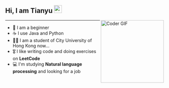 <!--
### Hi there 👋
**qitianyuu/qitianyuu** is a ✨ _special_ ✨ repository because its `README.md` (this file) appears on your GitHub profile.

Here are some ideas to get you started:

- 🔭 I’m currently working on ...
- 🌱 I’m currently learning ...
- 👯 I’m looking to collaborate on ...
- 🤔 I’m looking for help with ...
- 💬 Ask me about ...
- 📫 How to reach me: ...
- 😄 Pronouns: ...
- ⚡ Fun fact: ...
- 🤝🏻 I'm open for collaborations in **Data Science** and **Natural language processing** domains.
- 🎯 Goal (2021): **Participate** in **Data Science and Machine Learning** Competitions and to create **NLP Model "Early detection of Mental illness"**.
<img align="center" alt="qitianyuu's Github Stats" src="https://github-readme-stats.vercel.app/api/top-langs/?username=qitianyuu&&layout=compact&&theme=tokyonight" />

-->
## Hi, I am Tianyu <img src="https://media.giphy.com/media/hvRJCLFzcasrR4ia7z/giphy.gif" width="25px"> 
<img align="right" src="https://i.imgur.com/mVIr207.gif" alt="Coder GIF" height="200">
<hr/>

- 🤔 I am a beginner
- ☕️ I use Java and Python
- ✍🏻 I am a student of City University of Hong Kong now...
- 🎖 I like writing code and doing exercises on **LeetCode**
- 💻 I'm studying **Natural language processing** and looking for a job

